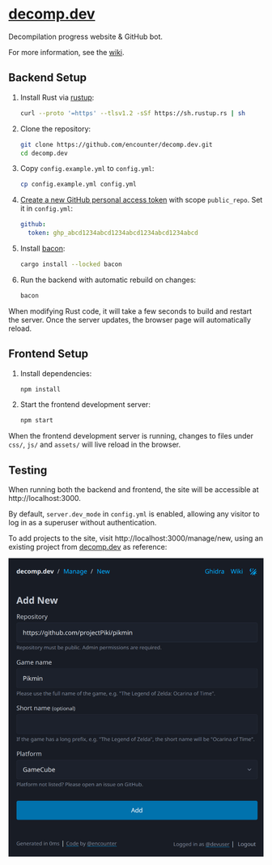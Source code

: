 # [decomp.dev](https://decomp.dev)

Decompilation progress website & GitHub bot.

For more information, see the [wiki](https://wiki.decomp.dev/tools/decomp-dev).

## Backend Setup

1. Install Rust via [rustup](https://rustup.rs/):
   ```bash
   curl --proto '=https' --tlsv1.2 -sSf https://sh.rustup.rs | sh
   ```
2. Clone the repository:
   ```bash
   git clone https://github.com/encounter/decomp.dev.git
   cd decomp.dev
   ```
3. Copy `config.example.yml` to `config.yml`:
   ```bash
   cp config.example.yml config.yml
   ```
4. [Create a new GitHub personal access token](https://github.com/settings/tokens/new?description=decomp.dev&scopes=public_repo) with scope `public_repo`. Set it in `config.yml`:
    ```yaml
    github:
      token: ghp_abcd1234abcd1234abcd1234abcd1234abcd
    ```
5. Install [bacon](https://dystroy.org/bacon/):
   ```bash
   cargo install --locked bacon
   ```
6. Run the backend with automatic rebuild on changes:
   ```bash
   bacon
   ```

When modifying Rust code, it will take a few seconds to build and restart the server.
Once the server updates, the browser page will automatically reload.

## Frontend Setup

1. Install dependencies:
   ```bash
   npm install
   ```
2. Start the frontend development server:
   ```bash
   npm start
   ```

When the frontend development server is running, changes to files under `css/`, `js/` and `assets/` will live reload in the browser.

## Testing

When running both the backend and frontend, the site will be accessible at http://localhost:3000.

By default, `server.dev_mode` in `config.yml` is enabled, allowing any visitor to log in as a superuser without authentication.

To add projects to the site, visit http://localhost:3000/manage/new, using an existing project from [decomp.dev](https://decomp.dev/) as reference:

![New project page](/docs/manage_new.png)
